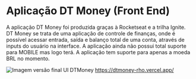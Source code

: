 # Aplicação DT Money (Front End)
A aplicação DT Money foi produzida graças à Rocketseat e a trilha Ignite.
DT Money se trata de uma aplicação de controle de finanças, onde é possível acessar entrada, saída e balanço total de uma conta, através de inputs do usuário na interface. A aplicação ainda não possui total suporte para MOBILE mas logo terá. A aplicação tem suporte para apenas a moeda BRL no momento.


![Imagem versão final UI DTMoney](https://i.imgur.com/BpE8EaF.png)
https://dtmoney-rho.vercel.app/
